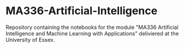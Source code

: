 # MA336-Artificial-Intelligence
Repository containing the notebooks for the module "MA336 Artificial Intelligence and Machine Learning with Applications" deliviered at the University of Essex.
